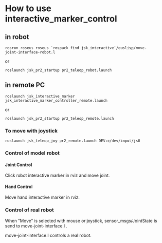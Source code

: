 # How to use interactive_marker_control
## in robot
```
rosrun roseus roseus `rospack find jsk_interactive`/euslisp/move-joint-interface-robot.l
```
or
```
roslaunch jsk_pr2_startup pr2_teleop_robot.launch
```

## in remote PC
```
roslaunch jsk_interactive_marker jsk_interactive_marker_controller_remote.launch
```
or
```
roslaunch jsk_pr2_startup pr2_teleop_remote.launch
```


### To move with joystick
```
roslaunch jsk_teleop_joy pr2_remote.launch DEV:=/dev/input/js0
```



### Control of model robot
#### Joint Control
Click robot interactive marker in rviz and move joint.
#### Hand Control
Move hand interactive marker in rviz.

### Control of real robot
When "Move" is selected with mouse or joystick, sensor_msgs/JointState is send to move-joint-interface.l .  

move-joint-interface.l controls a real robot.




